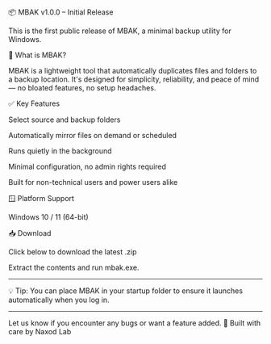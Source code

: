 📦 MBAK v1.0.0 – Initial Release

This is the first public release of MBAK, a minimal backup utility for Windows.

🔄 What is MBAK?

MBAK is a lightweight tool that automatically duplicates files and folders to a backup location. It's designed for simplicity, reliability, and peace of mind — no bloated features, no setup headaches.

✅ Key Features

Select source and backup folders

Automatically mirror files on demand or scheduled

Runs quietly in the background

Minimal configuration, no admin rights required

Built for non-technical users and power users alike


🪟 Platform Support

Windows 10 / 11 (64-bit)


📥 Download

Click below to download the latest .zip


Extract the contents and run mbak.exe.


---

💡 Tip: You can place MBAK in your startup folder to ensure it launches automatically when you log in.


---

Let us know if you encounter any bugs or want a feature added.
🔧 Built with care by Naxod Lab
